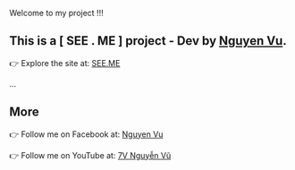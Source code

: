 Welcome to my project !!!

## This is a [ SEE . ME ] project - Dev by [Nguyen Vu](https://github.com/7vnguyenvu).

👉 Explore the site at: [SEE.ME](https://7vnguyenvu.github.io/see.me)

...

## More

👉 Follow me on Facebook at: [Nguyen Vu](https://www.facebook.com/7v52nguyenvu)

👉 Follow me on YouTube at: [7V Nguyễn Vũ](https://www.youtube.com/@7v52nguyenvu)
